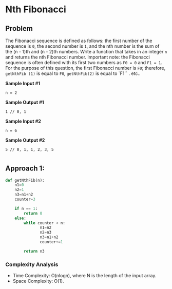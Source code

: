 # Nth Fibonacci

## Problem

The Fibonacci sequence is defined as follows: the first number of the sequence is `0`, the second number is `1`, and the nth number is the sum of the (n - 1)th and (n - 2)th numbers. Write a function that takes in an integer `n` and returns the nth Fibonacci number.
Important note: the Fibonacci sequence is often defined with its first two numbers as `F0 = 0`
and
`F1 = 1`. For the purpose of this question, the first Fibonacci number is `F0`; therefore, `getNthFib (1)`
is equal to
`F0`,
`getNthFib(2)` is equal to
`F1``
. etc..

**Sample Input #1**

```
n = 2
```

**Sample Output #1**

```
1 // 0, 1
```

**Sample Input #2**

```
n = 6
```

**Sample Output #2**

```
5 // 0, 1, 1, 2, 3, 5
```

#

## Approach 1:

```PYTHON
def getNthFib(n):
    n1=0
    n2=1
    n3=n1+n2
    counter=3

    if n == 1:
        return 0
    else:
        while counter < n:
               n1=n2
               n2=n3
               n3=n1+n2
               counter+=1

        return n3


```

### Complexity Analysis

- Time Complexity: O(nlogn), where N is the length of the input array.
- Space Complexity: O(1).
